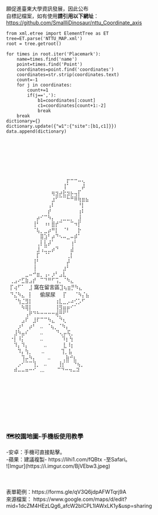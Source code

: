 願促進臺東大學資訊發展，因此公布
<br>自標記檔案，如有使用<strong>請引用以下網址</strong>：
<br>
https://github.com/SmallliDinosaur/nttu_Coordinate_axis
```
from xml.etree import ElementTree as ET
tree=ET.parse('NTTU_MAP.xml')
root = tree.getroot()

for times in root.iter('Placemark'):
    name=times.find('name')
    point=times.find('Point')
    coordinates=point.find('coordinates')
    coordinates=str.strip(coordinates.text)
    count=-1
    for j in coordinates:
        count+=1
        if(j==','):
            b1=coordinates[:count]
            c1=coordinates[count+1:-2]
            break
    break
dictionary={}
dictionary.update({"w1":{"site":[b1,c1]}})
data.append(dictionary)
```
<br>
<br>
<br>
<br>
<br>
<br>⠀⠀⠀⠀⠀⠀⠀⠀⠀⠀⠀⠀⠀⠀⠀⠀⡖⠒⠒⠤⢄⠀⠀⠀
<br>⠀⠀⠀⠀⠀⠀⠀⠀⠀⠀⠀⠀⠀⠀⠀⢸⠁⠀⠀⠀⡼⠀⠀⠀⠀ ⠀
<br>⠀⠀⠀⠀⠀⠀⠀⠀⠀⠀⠀⠀⢶⣲⡴⣗⣲⡦⢤⡏⠀⠀⠀⠀⠀
<br>⠀⠀⠀⠀⠀⠀⠀⠀⠀⠀⠀⠀⣰⠋⠉⠉⠓⠛⠿⢷⣶⣦⠀⠀⠀
<br>⠀⠀⠀⠀⠀⠀⠀⠀⠀⠀⠀⢠⠇⠀⠀⠀⠀⠀⠀⠘⡇⠀⠀⠀⠀
<br>⠀⠀⠀⠀⠀⠀⠀⠀⠀⠀⠀⡞⠀⠀⠀⠀⠀⠀⠀⢰⠇⠀⠀⠀⠀
<br>⠀⠀⠀⠀⠀⠀⠀⠀⡴⠊⠉⠳⡄⠀⢀⣀⣀⡀⠀⣸⠀⠀⠀⠀⠀
<br>⠀⠀⠀⠀⠀⠀⠀⢸⠃⠀⠰⠆⣿⡞⠉⠀⠀⠉⠲⡏⠀⠀⠀⠀⠀
<br>⠀⠀⠀⠀⠀⠀⠀⠈⢧⡀⣀⡴⠛⡇⠀⠈⠃⠀⠀⡗⠀⠀⠀⠀⠀
<br>⠀⠀⠀⠀⠀⠀⠀⠀⠀⣿⣱⠃⡴⠙⠢⠤⣀⠤⡾⠁⠀⠀⠀⠀⠀
<br>⠀⠀⠀⠀⠀⠀⠀⠀⢀⡇⣇⡼⠁⠀⠀⠀⠀⢰⠃⠀⠀⠀⠀⠀⠀
<br>⠀⠀⠀⠀⠀⠀⠀⠀⣸⢠⣉⣀⡴⠙⠀⠀⠀⣼⠀⠀⠀⠀⠀⠀⠀
<br>⠀⠀⠀⠀⠀⠀⠀⠀⡏⠀⠈⠁⠀⠀⠀⠀⢀⡇⠀⠀⠀⠀⠀⠀⠀
<br>⠀⠀⠀⠀⠀⠀⠀⢸⠃⠀⠀⠀⠀⠀⠀⠀⡼⠀⠀⠀⠀⠀⠀⠀⠀
<br>⠀⠀⠀⠀⠀⠀⠀⢸⠀⠀⠀⠀⠀⠀⠀⣰⠃⠀⠀⠀⠀⠀⠀⠀⠀
<br>⠀⠀⠀⠀⠀⣀⠤⠚⣶⡀⢠⠄⡰⠃⣠⣇⠀⠀⠀⠀⠀⠀⠀⠀⠀
<br>⠀⢀⣠⠔⣋⣷⣠⡞⠀⠉⠙⠛⠋⢩⡀⠈⠳⣄⠀⠀⠀⠀⠀⠀⠀
<br>⠀⡏⢴⠋⠁⠀⣸ 窩在留言區⣹⢦⣶⡛⠳⣄⠀⠀⠀⠀⠀
<br>⠀⠙⣌⠳⣄⠀⡇⠀⠀偷尿尿⠀⠀⡏⠀⠀⠈⠳⡌⣦⠀⠀⠀⠀
<br>⠀⠀⠈⢳⣈⣻⡇⠀⠀⠀⠀⠀⠀⢰⣇⣀⡠⠴⢊⡡⠋⠀⠀⠀⠀
<br>⠀⠀⠀⠀⠳⢿⡇⠀⠀⠀⠀⠀⠀⢸⣻⣶⡶⠊⠁⠀⠀⠀⠀⠀⠀
<br>⠀⠀⠀⠀⠀⢠⠟⠙⠓⠒⠒⠒⠒⢾⡛⠋⠁⠀⠀⠀⠀⠀⠀⠀⠀
<br>⠀⠀⠀⠀⣠⠏⠀⣸⠏⠉⠉⠳⣄⠀⠙⢆⠀⠀⠀⠀⠀⠀⠀⠀⠀
<br>⠀⠀⠀⡰⠃⠀⡴⠃⠀..⠀⠈⢦⡀⠈⠳⡄⠀⠀⠀⠀⠀⠀⠀
<br>⠀⠀⣸⠳⣤⠎⠀⠀⠀..⠀⠀⠀ ⠙⢄⡤⢯⡀⠀⠀⠀⠀⠀⠀
<br>⠀⠐⡇⠸⡅⠀⠀⠀⠀..⠀⠀⠀⠀⠀⠹⡆⢳⠀⠀⠀⠀⠀⠀
<br>⠀⠀⠹⡄⠹⡄⠀⠀⠀⠀..⠀⠀ ⠀⠀⣇⠸⡆⠀⠀⠀⠀⠀
<br>⠀⠀⠀⠹⡄⢳⡀⠀⠀ ..⠀⠀ ⠀⠀⢹⡀⣧⠀⠀⠀⠀⠀
<br>⠀⠀⠀⠀⢹⡤⠳⡄⠀⠀⠀..⠀⠀⠀⢀⣷⠚⣆⠀⠀⠀⠀
<br>⠀⠀⠀⡠⠊⠉⠉⢹⡀⠀..⠀⠀⠀⢸⡎⠉⠀⠙⢦⡀⠀
<br>⠀⠀⠾⠤⠤⠶⠒⠊⠀...⠀⠀ ⠀⠉⠙⠒⠲⠤⠽⠀
<br>
<br>
<br>
<br>
<br>
<br>
<br>
<br>
<br>
<h3>🗺️校園地圖-手機板使用教學</h3>
-安卓：手機可直接點擊。<br>
-蘋果：建議複製- https://lihi1.com/fQBtx -至Safari。
<br>
![Imgur](https://i.imgur.com/BjVEbw3.jpeg)
<br>
<br>
<br>
<br>
表單範例：https://forms.gle/qV3Q6jdpAFWTqrj9A
<br>
來源檔案：
https://www.google.com/maps/d/edit?mid=1dcZM4HEzLQg6_afcW2bICPL1lAWxLK1y&usp=sharing
